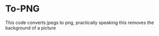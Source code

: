 # To-PNG
This code converts jpegs to png, practically speaking this removes the background of a picture 
